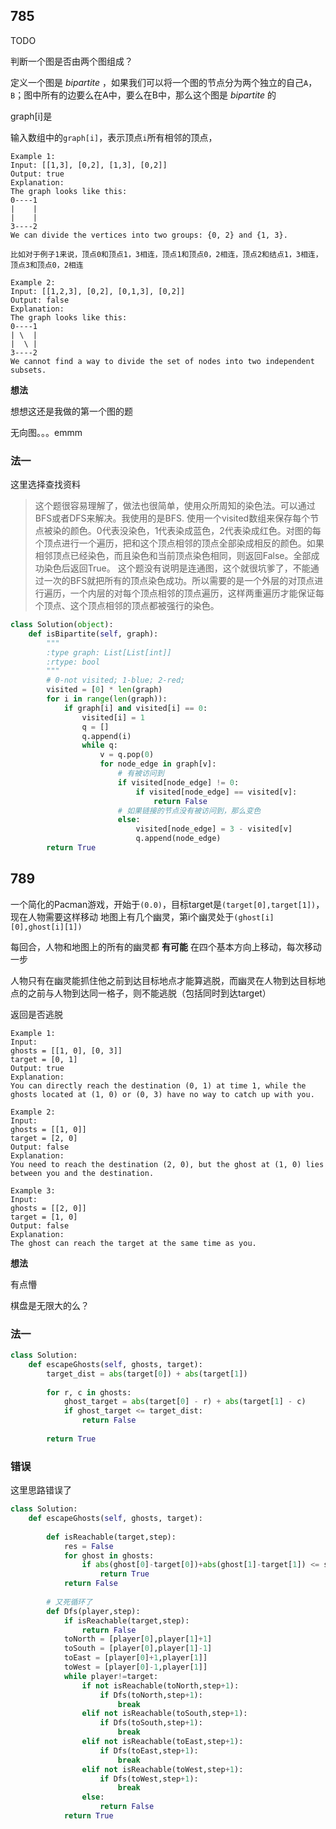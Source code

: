 ## 785

TODO

判断一个图是否由两个图组成？

定义一个图是 *bipartite* ，如果我们可以将一个图的节点分为两个独立的自己`A`，`B`；图中所有的边要么在A中，要么在B中，那么这个图是 *bipartite* 的

graph[i]是

输入数组中的`graph[i]`，表示顶点`i`所有相邻的顶点，

```
Example 1:
Input: [[1,3], [0,2], [1,3], [0,2]]
Output: true
Explanation: 
The graph looks like this:
0----1
|    |
|    |
3----2
We can divide the vertices into two groups: {0, 2} and {1, 3}.

比如对于例子1来说，顶点0和顶点1，3相连，顶点1和顶点0，2相连，顶点2和结点1，3相连，顶点3和顶点0，2相连
```
```
Example 2:
Input: [[1,2,3], [0,2], [0,1,3], [0,2]]
Output: false
Explanation: 
The graph looks like this:
0----1
| \  |
|  \ |
3----2
We cannot find a way to divide the set of nodes into two independent subsets.
```

**想法**

想想这还是我做的第一个图的题

无向图。。。emmm

### 法一

这里选择查找资料
>这个题很容易理解了，做法也很简单，使用众所周知的染色法。可以通过BFS或者DFS来解决。我使用的是BFS.
>使用一个visited数组来保存每个节点被染的颜色。0代表没染色，1代表染成蓝色，2代表染成红色。对图的每个顶点进行一个遍历，把和这个顶点相邻的顶点全部染成相反的颜色。如果相邻顶点已经染色，而且染色和当前顶点染色相同，则返回False。全部成功染色后返回True。
>这个题没有说明是连通图，这个就很坑爹了，不能通过一次的BFS就把所有的顶点染色成功。所以需要的是一个外层的对顶点进行遍历，一个内层的对每个顶点相邻的顶点遍历，这样两重遍历才能保证每个顶点、这个顶点相邻的顶点都被强行的染色。

```py
class Solution(object):
    def isBipartite(self, graph):
        """
        :type graph: List[List[int]]
        :rtype: bool
        """
        # 0-not visited; 1-blue; 2-red;
        visited = [0] * len(graph)
        for i in range(len(graph)):
            if graph[i] and visited[i] == 0:
                visited[i] = 1
                q = []
                q.append(i)
                while q:
                    v = q.pop(0)
                    for node_edge in graph[v]:
                        # 有被访问到
                        if visited[node_edge] != 0:
                            if visited[node_edge] == visited[v]:
                                return False
                        # 如果链接的节点没有被访问到，那么变色
                        else:
                            visited[node_edge] = 3 - visited[v]
                            q.append(node_edge)
        return True
```

## 789

一个简化的Pacman游戏，开始于`(0.0)`，目标target是`(target[0],target[1])`，现在人物需要这样移动
地图上有几个幽灵，第i个幽灵处于`(ghost[i][0],ghost[i][1])`

每回合，人物和地图上的所有的幽灵都 **有可能** 在四个基本方向上移动，每次移动一步

人物只有在幽灵能抓住他之前到达目标地点才能算逃脱，而幽灵在人物到达目标地点的之前与人物到达同一格子，则不能逃脱（包括同时到达target）

返回是否逃脱


```
Example 1:
Input: 
ghosts = [[1, 0], [0, 3]]
target = [0, 1]
Output: true
Explanation: 
You can directly reach the destination (0, 1) at time 1, while the ghosts located at (1, 0) or (0, 3) have no way to catch up with you.
```

```
Example 2:
Input: 
ghosts = [[1, 0]]
target = [2, 0]
Output: false
Explanation: 
You need to reach the destination (2, 0), but the ghost at (1, 0) lies between you and the destination.
```

```
Example 3:
Input: 
ghosts = [[2, 0]]
target = [1, 0]
Output: false
Explanation: 
The ghost can reach the target at the same time as you.
```

**想法**

有点懵

棋盘是无限大的么？

### 法一

```py
class Solution:
    def escapeGhosts(self, ghosts, target):
        target_dist = abs(target[0]) + abs(target[1])
        
        for r, c in ghosts:
            ghost_target = abs(target[0] - r) + abs(target[1] - c)
            if ghost_target <= target_dist:
                return False
            
        return True
```

### 错误

这里思路错误了

```py
class Solution:
    def escapeGhosts(self, ghosts, target):
                
        def isReachable(target,step):
            res = False
            for ghost in ghosts:
                if abs(ghost[0]-target[0])+abs(ghost[1]-target[1]) <= step:
                    return True
            return False
        
        # 又死循环了
        def Dfs(player,step):
            if isReachable(target,step):
                return False
            toNorth = [player[0],player[1]+1]
            toSouth = [player[0],player[1]-1]
            toEast = [player[0]+1,player[1]]
            toWest = [player[0]-1,player[1]]
            while player!=target:
                if not isReachable(toNorth,step+1):
                    if Dfs(toNorth,step+1):
                        break
                elif not isReachable(toSouth,step+1):
                    if Dfs(toSouth,step+1):
                        break
                elif not isReachable(toEast,step+1):
                    if Dfs(toEast,step+1):
                        break
                elif not isReachable(toWest,step+1):
                    if Dfs(toWest,step+1):
                        break
                else:
                    return False
            return True
```

